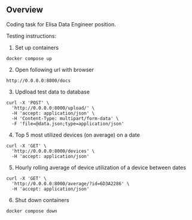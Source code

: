 ## Overview

Coding task for Elisa Data Engineer position.

Testing instructions:

1. Set up containers
```
docker compose up
```
2. Open following url with browser

```
http://0.0.0.0:8000/docs
```

3. Updload test data to database

```
curl -X 'POST' \
  'http://0.0.0.0:8000/upload/' \
  -H 'accept: application/json' \
  -H 'Content-Type: multipart/form-data' \
  -F 'file=@data.json;type=application/json'
 ```

4. Top 5 most utilized devices (on average) on a date

```
curl -X 'GET' \
  'http://0.0.0.0:8000/devices' \
  -H 'accept: application/json'  
```

5. Hourly rolling average of device utilization of a device between dates

```
curl -X 'GET' \
  'http://0.0.0.0:8000/average/?id=6D3A2286' \
  -H 'accept: application/json'
```

6. Shut down containers

```
docker compose down
```